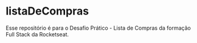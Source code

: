 # listaDeCompras
Esse repositório é para o Desafio Prático - Lista de Compras da formação Full Stack da Rocketseat.
